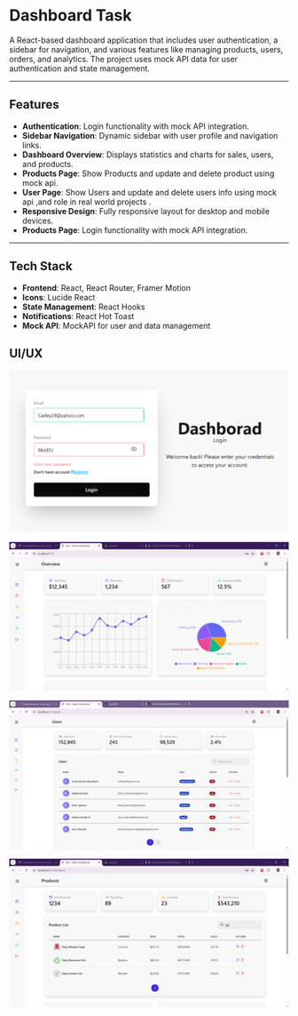 # Dashboard Task

A React-based dashboard application that includes user authentication, a sidebar for navigation, and various features like managing products, users, orders, and analytics. The project uses mock API data for user authentication and state management.

---

## Features

- **Authentication**: Login functionality with mock API integration.
- **Sidebar Navigation**: Dynamic sidebar with user profile and navigation links.
- **Dashboard Overview**: Displays statistics and charts for sales, users, and products.
- **Products Page**: Show Products and update and delete product using mock api.
- **User Page**: Show Users and update and delete users info using mock api ,and role in real world projects .
- **Responsive Design**: Fully responsive layout for desktop and mobile devices.
- **Products Page**: Login functionality with mock API integration.
---

## Tech Stack

- **Frontend**: React, React Router, Framer Motion
- **Icons**: Lucide React
- **State Management**: React Hooks
- **Notifications**: React Hot Toast
- **Mock API**: MockAPI for user and data management

## UI/UX
![Login](<Screenshot 2025-04-07 162732.png>)

![Dashboard Overview](<Screenshot 2025-04-07 162749.png>)

![Users Page](<Screenshot 2025-04-07 163054.png>)

![Products Page](<Screenshot 2025-04-07 162827.png>)